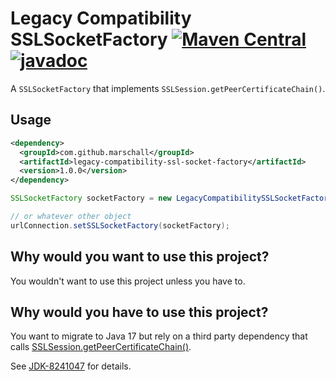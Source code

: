 Legacy Compatibility SSLSocketFactory [![Maven Central](https://maven-badges.herokuapp.com/maven-central/com.github.marschall/legacy-compatibility-ssl-socket-factory/badge.svg)](https://maven-badges.herokuapp.com/maven-central/com.github.marschall/legacy-compatibility-ssl-socket-factory) [![javadoc](https://javadoc.io/badge2/com.github.marschall/legacy-compatibility-ssl-socket-factory/javadoc.svg)](https://javadoc.io/doc/com.github.marschall/legacy-compatibility-ssl-socket-factory)
=====================================

A `SSLSocketFactory` that implements `SSLSession.getPeerCertificateChain()`.

Usage
-----

```xml
<dependency>
  <groupId>com.github.marschall</groupId>
  <artifactId>legacy-compatibility-ssl-socket-factory</artifactId>
  <version>1.0.0</version>
</dependency>
```

```java
SSLSocketFactory socketFactory = new LegacyCompatibilitySSLSocketFactory();

// or whatever other object
urlConnection.setSSLSocketFactory(socketFactory);
```


Why would you want to use this project?
---------------------------------------

You wouldn't want to use this project unless you have to.

Why would you have to use this project?
---------------------------------------

You want to migrate to Java 17 but rely on a third party dependency that calls [SSLSession.getPeerCertificateChain()](https://docs.oracle.com/en/java/javase/17/docs/api/java.base/javax/net/ssl/SSLSession.html#getPeerCertificateChain()).

See [JDK-8241047](https://bugs.openjdk.java.net/browse/JDK-8241047) for details.

